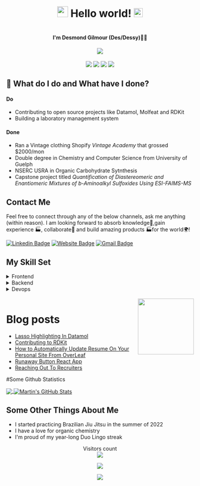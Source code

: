 <div align="center">
 <h1><img src="https://github.com/TheDudeThatCode/TheDudeThatCode/blob/master/Assets/Hi.gif" width="29px"> Hello world!&nbsp;<img src="https://github.com/TheDudeThatCode/TheDudeThatCode/blob/master/Assets/Earth.gif" width="24px"><h1>
   <h4>I'm Desmond Gilmour (Des/Dessy)🧬🦠<h4>
  <img src="https://pronoun.cyou/x/y?subject=He&object=Him&height=20"> 
</div>

<p align="center">
  <img src="https://img.shields.io/badge/last%20major%20release-mar.%201997-important" />
  <img src="https://img.shields.io/badge/unminified%20size-5%20feet%206%20inches-informational" />
  <img src="https://img.shields.io/badge/vulnerabilities-high-critical" />
  <img src="https://img.shields.io/badge/code%20quality-A%20for%20effort-success" />
</p>


## 🌱 What do I do and What have I done?
    
#### Do
- Contributing to open source projects like Datamol, Molfeat and RDKit
- Building a laboratory management system
    
#### Done
- Ran a Vintage clothing Shopify *Vintage Academy* that grossed $2000/mon
- Double degree in Chemistry and Computer Science from University of Guelph
- NSERC USRA in Organic Carbohydrate Sytnthesis
- Capstone project titled *Quantification of Diastereomeric and Enantiomeric Mixtures of b-Aminoalkyl Sulfoxides Using ESI-FAIMS-MS*

## Contact Me

Feel free to connect through any of the below channels, ask me anything (within reason). I am looking forward to absorb knowledge🧠,gain experience 🏭, collaborate🤝 and build amazing products 🏭for the world🌍!

[![Linkedin Badge](https://img.shields.io/badge/-desmondgilmour-blue?style=flat&logo=Linkedin&logoColor=white&link=https://www.linkedin.com/in/desmond-gilmour-886b3a128/)](https://www.linkedin.com/in/desmond-gilmour-886b3a128/)
[![Website Badge](https://img.shields.io/badge/-desmondgilmour.com-47CCCC?style=flat&logo=Google-Chrome&logoColor=white&link=https://desmondgilmour.com)](https://desmondgilmour.com)
[![Gmail Badge](https://img.shields.io/badge/-desmondgilmour-c14438?style=flat&logo=Gmail&logoColor=white&link=desmondgilmour@gmail.com)](mailto:desmondgilmour@gmail.com)

## My Skill Set  

<details>
  <summary>Frontend</summary>
<div align="center">  
<a href="https://reactjs.org/" target="_blank"><img style="margin: 10px" src="https://profilinator.rishav.dev/skills-assets/react-original-wordmark.svg" alt="React" height="50" /></a>  
<a href="https://getbootstrap.com/docs/3.4/javascript/" target="_blank"><img style="margin: 10px" src="https://profilinator.rishav.dev/skills-assets/bootstrap-plain.svg" alt="Bootstrap" height="50" /></a>  
<a href="https://www.w3schools.com/css/" target="_blank"><img style="margin: 10px" src="https://profilinator.rishav.dev/skills-assets/css3-original-wordmark.svg" alt="CSS3" height="50" /></a>  
<a href="https://en.wikipedia.org/wiki/HTML5" target="_blank"><img style="margin: 10px" src="https://profilinator.rishav.dev/skills-assets/html5-original-wordmark.svg" alt="HTML5" height="50" /></a>  
<a href="https://www.typescriptlang.org/" target="_blank"><img style="margin: 10px" src="https://profilinator.rishav.dev/skills-assets/typescript-original.svg" alt="TypeScript" height="50" /></a>  
<a href="https://www.tailwindcss.com/" target="_blank"><img style="margin: 10px" src="https://profilinator.rishav.dev/skills-assets/tailwindcss.svg" alt="Tailwind CSS" height="50" /></a>  
<a href="https://mui.com/" target="_blank"><img style="margin: 10px" src="https://profilinator.rishav.dev/skills-assets/mui.png" alt="Material UI" height="50" /></a>  
<a href="https://nextjs.org/" target="_blank"><img style="margin: 10px" src="https://profilinator.rishav.dev/skills-assets/nextjs.png" alt="NextJS" height="50" /></a>  
<a href="https://www.javascript.com/" target="_blank"><img style="margin: 10px" src="https://profilinator.rishav.dev/skills-assets/javascript-original.svg" alt="JavaScript" height="50" /></a>  
</div>
</details>
 
<details>
  <summary>Backend</summary>
<div align="center">  
<a href="https://www.cplusplus.com/" target="_blank"><img style="margin: 10px" src="https://profilinator.rishav.dev/skills-assets/cplusplus-original.svg" alt="C++" height="50" /></a>  
<a href="https://www.mongodb.com/" target="_blank"><img style="margin: 10px" src="https://profilinator.rishav.dev/skills-assets/mongodb-original-wordmark.svg" alt="MongoDB" height="50" /></a>  
<a href="https://nodejs.org/" target="_blank"><img style="margin: 10px" src="https://profilinator.rishav.dev/skills-assets/nodejs-original-wordmark.svg" alt="Node.js" height="50" /></a>  
<a href="https://www.nginx.com/" target="_blank"><img style="margin: 10px" src="https://profilinator.rishav.dev/skills-assets/nginx-original.svg" alt="Nginx" height="50" /></a>  
<a href="https://www.python.org/" target="_blank"><img style="margin: 10px" src="https://profilinator.rishav.dev/skills-assets/python-original.svg" alt="Python" height="50" /></a>  
<a href="https://expressjs.com/" target="_blank"><img style="margin: 10px" src="https://profilinator.rishav.dev/skills-assets/express-original-wordmark.svg" alt="Express.js" height="50" /></a>  
<a href="https://github.com/" target="_blank"><img style="margin: 10px" src="https://profilinator.rishav.dev/skills-assets/git-scm-icon.svg" alt="Git" height="50" /></a>  
<a href="https://www.mysql.com/" target="_blank"><img style="margin: 10px" src="https://profilinator.rishav.dev/skills-assets/mysql-original-wordmark.svg" alt="MySQL" height="50" /></a>  
<a href="https://pytorch.org/" target="_blank"><img style="margin: 10px" src="https://profilinator.rishav.dev/skills-assets/pytorch-icon.svg" alt="pytorch" height="50" /></a>  
<a href="https://graphql.org/" target="_blank"><img style="margin: 10px" src="https://profilinator.rishav.dev/skills-assets/graphql.png" alt="GraphQL" height="50" /></a>  
<a href="https://www.java.com/" target="_blank"><img style="margin: 10px" src="https://profilinator.rishav.dev/skills-assets/java-original-wordmark.svg" alt="Java" height="50" /></a>  
<a href="https://www.cprogramming.com/" target="_blank"><img style="margin: 10px" src="https://profilinator.rishav.dev/skills-assets/c-original.svg" alt="C" height="50" /></a>  
</div>
</details>
 
<details>
  <summary>Devops</summary>
<div align="center">  
<a href="https://aws.amazon.com/" target="_blank"><img style="margin: 10px" src="https://profilinator.rishav.dev/skills-assets/amazonwebservices-original-wordmark.svg" alt="AWS" height="50" /></a>  
<a href="https://www.linux.org/" target="_blank"><img style="margin: 10px" src="https://profilinator.rishav.dev/skills-assets/linux-original.svg" alt="Linux" height="50" /></a>  
<a href="https://github.com/" target="_blank"><img style="margin: 10px" src="https://profilinator.rishav.dev/skills-assets/git-scm-icon.svg" alt="Git" height="50" /></a>  
<a href="https://www.gnu.org/software/bash/" target="_blank"><img style="margin: 10px" src="https://profilinator.rishav.dev/skills-assets/gnu_bash-icon.svg" alt="Bash" height="50" /></a>  
<a href="https://www.docker.com/" target="_blank"><img style="margin: 10px" src="https://profilinator.rishav.dev/skills-assets/docker-original-wordmark.svg" alt="Docker" height="50" /></a>  
</div>
</details>
<br/>  

<img align='right' src='https://github.com/Rishit-dagli/Rishit-dagli/blob/master/images/octocat-anime.gif' width='150'>

# Blog posts
<!-- BLOG-POST-LIST:START -->
- [Lasso Highlighting In Datamol](https://dev.to/dessygil/lasso-highlighting-in-datamol-36l3)
- [Contributing to RDKit](https://dev.to/dessygil/contributing-to-rdkit-379b)
- [How to Automatically Update Resume On Your Personal Site From OverLeaf](https://dev.to/dessygil/how-to-automatically-update-resume-on-your-personal-site-from-overleaf-1fld)
- [Runaway Button React App](https://dev.to/dessygil/runaway-button-react-app-1eae)
- [Reaching Out To Recruiters](https://dev.to/dessygil/reaching-out-to-recruiters-1m04)
<!-- BLOG-POST-LIST:END -->
    
#Some Github Statistics 
    
<a href="https://github.com/dessygil/dessygil">
  <img align="center" src="https://github-readme-stats.vercel.app/api/top-langs/?username=dessygil&hide=java,html,tex&title_color=ffffff&text_color=c9cacc&icon_color=2bbc8a&bg_color=1d1f21&langs_count=3" />
</a>
<a href="https://github.com/dessygil/dessygil">
  <img align="center" src="https://github-readme-stats.vercel.app/api?username=dessygil&show_icons=true&line_height=27&count_private=true&title_color=ffffff&text_color=c9cacc&icon_color=2bbc8a&bg_color=1d1f21" alt="Martin's GitHub Stats" />
</a>

## Some Other Things About Me
- I started practicing Brazilian Jiu Jitsu in the summer of 2022
- I have a love for organic chemistry
- I'm proud of my year-long Duo Lingo streak

<p align="center"> 
  Visitors count<br>
  <img src="https://profile-counter.glitch.me/dessygil/count.svg" />
</p>
    
<div align="center">
<img src="https://visitor-badge.glitch.me/badge?page_id=dessygil">
</div>

<p align="center">
  <img src="https://capsule-render.vercel.app/api?type=waving&color=gradient&height=60&section=footer&width=100"/>
</p>


<!---
dessygil/dessygil is a ✨ special ✨ repository because its `README.md` (this file) appears on your GitHub profile.
You can click the Preview link to take a look at your changes.
--->
